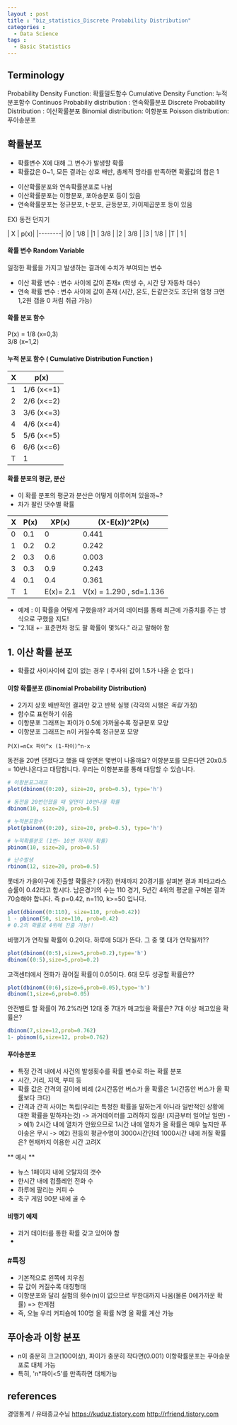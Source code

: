 ```yaml
---
layout : post
title : "biz_statistics_Discrete Probability Distribution"
categories :
  - Data Science
tags :
  - Basic Statistics
---
```


## Terminology
Probability Density Function: 확률밀도함수
Cumulative Density Function: 누적분포함수
Continuos Probabiliy distribution : 연속확률분포
Discrete Probability Distribution : 이산확률분포
Binomial distribution: 이항분포
Poisson distribution: 푸아송분포



## 확률분포
* 확률변수 X에 대해 그 변수가 발생할 확률
* 확률값은 0~1, 모든 결과는 상호 배반, 총체적 망라를 만족하면 확률값의 합은 1
- 이산확률분포와 연속확률분포로 나뉨
- 이산확률분포는 이항분포, 포아송분포 등이 있음
- 연속확률분포는 정규분포, t-분포, 균등분포, 카이제곱분포 등이 있음

EX) 동전 던지기

| X | p(x)|
|--------|
|0 | 1/8 |
|1 | 3/8 |
|2 | 3/8 |
|3 | 1/8 |
|T | 1   |

#### 확률 변수 Random Variable  

일정한 확률을 가지고 발생하는 결과에 수치가 부여되는 변수  

* 이산 확률 변수 : 변수 사이에 값이 존재x (학생 수, 시간 당 자동차 대수)
* 연속 확률 변수 : 변수 사이에 값이 존재 (시간, 온도, 돈같은것도 조단위 엄청 크면 1,2원 갭을 0 처럼 취급 가능)


#### 확률 분포 함수  
P(x) = 1/8 (x=0,3)  
       3/8 (x=1,2)  


#### 누적 분포 함수 ( Cumulative Distribution Function )


|X | p(x)       |
|--|------------|
|1 | 1/6 (x<=1) |
|2 | 2/6 (x<=2) |
|3 | 3/6 (x<=3) |
|4 | 4/6 (x<=4) |
|5 | 5/6 (x<=5) | 
|6 | 6/6 (x<=6) |
|T | 1          |


#### 확률 분포의 평균, 분산

- 이 확률 분포의 평균과 분산은 어떻게 이루어져 있을까~?
- 차가 팔린 댓수별 확률

|X | P(x)| XP(x) | (X-E(x))^2P(x) |
|--|-----|-------|----------------|
|0 | 0.1 |  0    |  0.441         |
|1 | 0.2 |  0.2  |  0.242         |
|2 | 0.3 |  0.6  |  0.003         |
|3 | 0.3 |  0.9  |  0.243         |
|4 | 0.1 |  0.4  |  0.361         |
|T | 1   | E(x)= 2.1 |  V(x) = 1.290 , sd=1.136 |



* 예제 : 이 확률을 어떻게 구했을까? 과거의 데이터를 통해 최근에 가중치를 주는 방식으로 구했을 지도!
* "2.1대 +- 표준편차 정도 팔 확률이 몇%다." 라고 말해야 함


## 1. 이산 확률 분포
* 확률값 사이사이에 값이 없는 경우 ( 주사위 값이 1.5가 나올 순 없다 )

#### 이항 확률분포 (Binomial Probability Distribution)

* 2가지 상호 배반적인 결과만 갖고 반복 실행 (각각의 시행은 *독립* 가정)
* 함수로 표현하기 쉬움
* 이항분포 그래프는 파이가 0.5에 가까울수록 정규분포 모양
* 이항분포 그래프는 n이 커질수록 정규분포 모양

```
P(X)=nCx 파이^x (1-파이)^n-x
```

동전을 20번 던졌다고 했을 때 앞면은 몇번이 나올까요? 이항분포를 모른다면 20x0.5 = 10번나온다고 대답합니다.
우리는 이항분포를 통해 대답할 수 있습니다.

```r
# 이항분포그래프
plot(dbinom((0:20), size=20, prob=0.5), type='h')

# 동전을 20번던졌을 때 앞면이 10번나올 확률
dbinom(10, size=20, prob=0.5)

# 누적분포함수
plot(pbinom((0:20), size=20, prob=0.5), type='h')

# 누적확률분포 (1번~ 10번 까지의 확률)
pbinom(10, size=20, prob=0.5)

# 난수발생
rbinom(12, size=20, prob=0.5)
```

롯데가 가을야구에 진출할 확률은? (가정) 현재까지 20경기를 살펴본 결과 피타고라스 승률이 0.42라고 합시다.
남은경기의 수는 110 경기, 5년간 4위의 평균을 구해본 결과 70승해야 합니다. 즉 p=0.42, n=110, k>=50 입니다.
```r
plot(dbinom((0:110), size=110, prob=0.42))
1 - pbinom(50, size=110, prob=0.42)
# 0.2의 확률로 4위에 진출 가능!!
```

비행기가 연착될 확률이 0.2이다. 하루에 5대가 뜬다. 그 중 몇 대가 연착될까??
```r
plot(dbinom((0:5),size=5,prob=0.2),type='h')
dbinom((0:5),size=5,prob=0.2)
```

고객센터에서 전화가 끊어질 확률이 0.05이다. 6대 모두 성공할 확률은??
```r
plot(dbinom((0:6),size=6,prob=0.05),type='h')
dbinom(1,size=6,prob=0.05)
```

안전벨트 할 확률이 76.2%라면 12대 중 7대가 매고있을 확률은? 7대 이상 매고있을 확률은?
```r
dbinom(7,size=12,prob=0.762)
1- pbinom(6,size=12, prob=0.762)
```



#### 푸아송분포

* 특정 간격 내에서 사건의 발생횟수를 확률 변수로 하는 확률 분포
* 시간, 거리, 지역, 부피 등
* 확률 값은 간격의 길이에 비례 (2시간동안 버스가 올 확률은 1시간동안 버스가 올 확률보다 크다)
* 간격과 간격 사이는 독립(우리는 특정한 확률을 말하는게 아니라 일반적인 상황에 대한 확률을 말하자는것)
-> 과거데이터를 고려하지 않음! (지금부터 일어날 일만)
-> 예1) 2시간 내에 열차가 안왔으므로 1시간 내에 열차가 올 확률은 매우 높지만 푸아송은 무시
-> 예2) 전등의 평균수명이 3000시간인데 1000시간 내에 꺼질 확률은? 현재까지 이용한 시간 고려X


** 예시 **
* 뉴스 1페이지 내에 오탈자의 갯수
* 한시간 내에 컴플레인 전화 수
* 하루에 팔리는 커피 수
* 축구 게임 90분 내에 골 수

#### 비행기 예제
- 과거 데이터를 통한 확률 갖고 있어야 함
- 


### #특징
* 기본적으로 왼쪽에 치우침
* 뮤 값이 커질수록 대칭형태
* 이항분포와 달리 실험의 횟수(n)이 없으므로 무한대까지 나옴(물론 0에가까운 확률) => 한계점
* 즉, 오늘 우리 커피숍에 100명 올 확률 N명 올 확률 계산 가능



## 푸아송과 이항 분포
* n이 충분히 크고(100이상), 파이가 충분히 작다면(0.001) 이항확률분포는 푸아송분포로 대체 가능
* 특히, 'n*파이<5'를 만족하면 대체가능














## references

경영통계 / 유태종교수님
https://kuduz.tistory.com
http://rfriend.tistory.com
